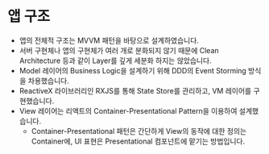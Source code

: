 # 앱 구조
- 앱의 전체적 구조는 MVVM 패턴을 바탕으로 설계하였습니다.
- 서버 구현체나 앱의 구현체가 여러 개로 분화되지 않기 때문에 Clean Architecture 등과 같이 Layer를 깊게 세분화 하지는 않았습니다.
- Model 레이어의 Business Logic을 설계하기 위해 DDD의 Event Storming 방식을 차용했습니다.
- ReactiveX 라이브러리인 RXJS를 통해 State Store를 관리하고, VM 레이어를 구현했습니다.
- View 레이어는 리액트의 Container-Presentational Pattern을 이용하여 설계했습니다.
  - Container-Presentational 패턴은 간단하게 View의 동작에 대한 정의는 Container에, UI 표현은 Presentational 컴포넌트에 맡기는 방법입니다.
